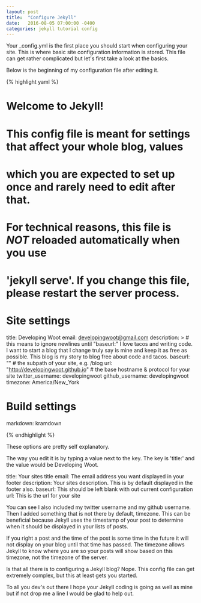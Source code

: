 ```yaml
---
layout: post
title:  "Configure Jekyll"
date:   2016-08-05 07:00:00 -0400
categories: jekyll tutorial config
---
```


Your _config.yml is the first place you should start when configuring your site.  This is where basic site configuration information is stored.  This file can get rather complicated but let's first take a look at the basics.

Below is the beginning of my configuration file after editing it.

{% highlight yaml %}

# Welcome to Jekyll!
#
# This config file is meant for settings that affect your whole blog, values
# which you are expected to set up once and rarely need to edit after that.
# For technical reasons, this file is *NOT* reloaded automatically when you use
# 'jekyll serve'. If you change this file, please restart the server process.

# Site settings
title: Developing Woot
email: developingwoot@gmail.com
description: > # this means to ignore newlines until "baseurl:"
  I love tacos and writing code.  I want to start a blog that I change
  truly say is mine and keep it as free as possible.  This blog is 
  my story to blog free about code and tacos.
baseurl: "" # the subpath of your site, e.g. /blog
url: "http://developingwoot.github.io" # the base hostname & protocol for your site
twitter_username: developingwoot
github_username:  developingwoot
timezone: America/New_York

# Build settings
markdown: kramdown

{% endhighlight %}

These options are pretty self explanatory.

The way you edit it is by typing a value next to the key.  The key is 'title:' and the value would be Developing Woot.

title: Your sites title 
email: The email address you want displayed in your footer
description: Your sites description.  This is by default displayed in the footer also.
baseurl: This should be left blank with out current configuration
url: This is the url for your site

You can see I also included my twitter username and my github username.  Then I added something that is not there by default, timezone.  This can be beneficial because Jekyll uses the timestamp of your post to determine when it should be displayed in your lists of posts.

If you right a post and the time of the post is some time in the future it will not display on your blog until that time has passed.  The timezone allows Jekyll to know where you are so your posts will show based on this timezone, not the timezone of the server.

Is that all there is to configuring a Jekyll blog?  Nope.  This config file can get extremely complex, but this at least gets you started.

To all you dev's out there I hope your Jekyll coding is going as well as mine but if not drop me a line I would be glad to help out.
